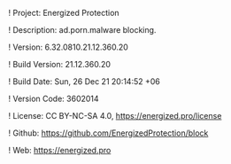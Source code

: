 ! Project: Energized Protection

! Description: ad.porn.malware blocking.

! Version: 6.32.0810.21.12.360.20

! Build Version: 21.12.360.20

! Build Date: Sun, 26 Dec 21 20:14:52 +06

! Version Code: 3602014

! License: CC BY-NC-SA 4.0, https://energized.pro/license

! Github: https://github.com/EnergizedProtection/block

! Web: https://energized.pro
